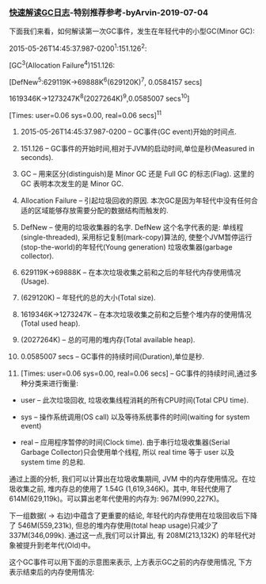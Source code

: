 ### [快速解读GC日志](https://blog.csdn.net/renfufei/article/details/49230943)-特别推荐参考-byArvin-2019-07-04

下面我们来看，如何解读第一次GC事件，发生在年轻代中的小型GC(Minor GC):

2015-05-26T14:45:37.987-0200<sup>1</sup>:151.126<sup>2</sup>:

[GC<sup>3</sup>(Allocation Failure<sup>4</sup>)151.126: 

[DefNew<sup>5</sup>:629119K->69888K<sup>6</sup>(629120K)<sup>7</sup>, 0.0584157 secs]

1619346K->1273247K<sup>8</sup>(2027264K)<sup>9</sup>,0.0585007 secs<sup>10</sup>]

[Times: user=0.06 sys=0.00, real=0.06 secs]<sup>11</sup>

1. 2015-05-26T14:45:37.987-0200 – GC事件(GC event)开始的时间点.

2. 151.126 – GC事件的开始时间,相对于JVM的启动时间,单位是秒(Measured in seconds).

3. GC – 用来区分(distinguish)是 Minor GC 还是 Full GC 的标志(Flag). 这里的 GC 表明本次发生的是 Minor GC.

4. Allocation Failure – 引起垃圾回收的原因. 本次GC是因为年轻代中没有任何合适的区域能够存放需要分配的数据结构而触发的.

5. DefNew – 使用的垃圾收集器的名字. DefNew 这个名字代表的是: 单线程(single-threaded), 采用标记复制(mark-copy)算法的, 使整个JVM暂停运行(stop-the-world)的年轻代(Young generation) 垃圾收集器(garbage collector).

6. 629119K->69888K – 在本次垃圾收集之前和之后的年轻代内存使用情况(Usage).

7. (629120K) – 年轻代的总的大小(Total size).

8. 1619346K->1273247K – 在本次垃圾收集之前和之后整个堆内存的使用情况(Total used heap).

9. (2027264K) – 总的可用的堆内存(Total available heap).

10. 0.0585007 secs – GC事件的持续时间(Duration),单位是秒.

11. [Times: user=0.06 sys=0.00, real=0.06 secs] – GC事件的持续时间,通过多种分类来进行衡量:

- user – 此次垃圾回收, 垃圾收集线程消耗的所有CPU时间(Total CPU time).

- sys – 操作系统调用(OS call) 以及等待系统事件的时间(waiting for system event)

- real – 应用程序暂停的时间(Clock time). 由于串行垃圾收集器(Serial Garbage Collector)只会使用单个线程, 所以 real time 等于 user 以及 system time 的总和.

通过上面的分析, 我们可以计算出在垃圾收集期间, JVM 中的内存使用情况。在垃圾收集之前, 堆内存总的使用了 1.54G (1,619,346K)。其中, 年轻代使用了 614M(629,119k)。可以算出老年代使用的内存为: 967M(990,227K)。

下一组数据( -> 右边)中蕴含了更重要的结论, 年轻代的内存使用在垃圾回收后下降了 546M(559,231k), 但总的堆内存使用(total heap usage)只减少了 337M(346,099k). 通过这一点,我们可以计算出, 有 208M(213,132K) 的年轻代对象被提升到老年代(Old)中。

这个GC事件可以用下面的示意图来表示, 上方表示GC之前的内存使用情况, 下方表示结束后的内存使用情况:

